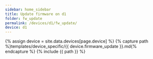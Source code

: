 ```yaml
---
sidebar: home_sidebar
title: Update firmware on d1
folder: fw_update
permalink: /devices/d1/fw_update/
device: d1
---
```

{% assign device = site.data.devices[page.device] %}
{% capture path %}templates/device_specific/{{ device.firmware_update }}.md{% endcapture %}
{% include {{ path }} %}
